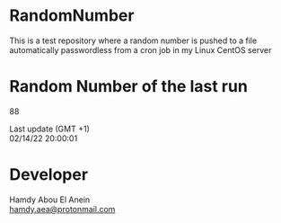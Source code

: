 # RandomNumber    
This is a test repository where a random number is pushed to a file automatically passwordless from a cron job in my Linux CentOS server    
# Random Number of the last run   
88
      
Last update (GMT +1)    
02/14/22 20:00:01
# Developer    
Hamdy Abou El Anein   
hamdy.aea@protonmail.com
